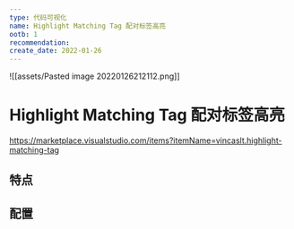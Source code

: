 ```yaml
---
type: 代码可视化
name: Highlight Matching Tag 配对标签高亮
ootb: 1
recommendation: 
create_date: 2022-01-26
---
```



![[assets/Pasted image 20220126212112.png]]

# Highlight Matching Tag 配对标签高亮

https://marketplace.visualstudio.com/items?itemName=vincaslt.highlight-matching-tag

## 特点



## 配置